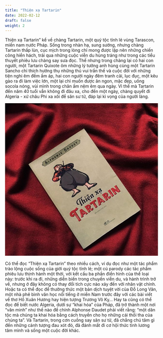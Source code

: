 ```yaml
---
title: "Thiện xạ Tartarin"
date: 2022-02-12
draft: false
weight: 2
---
```

Thiện xạ Tartarin” kể về chàng Tartarin, một quý tộc tỉnh lẻ vùng Tarascon, miền nam nước Pháp. Sống trong nhàn hạ, sung sướng, nhưng chàng Tartarin thấp lùn, cục mịch trong lòng chỉ mong được lập nên những chiến công hiển hách, trải qua những cuộc viễn du hùng tráng như trong các tiểu thuyết phiêu lưu chàng say sưa đọc. Thế nhưng trong chàng lại có hai con người, một Tartarin Quixote ôm những lý tưởng anh hùng cùng một Tartarin Sancho chỉ thích hưởng thụ những thú vui trần thế và cuộc đời với những tiện nghi êm đềm ấm áp, hai con người ngày đêm tranh cãi, lục đục, một kêu gào ra đi làm việc lớn, một lại chỉ muốn được ăn ngon, mặc đẹp, uống socola nóng, vùi mình trong chăn ấm nệm êm qua ngày. Vì thế mà Tartarin đến năm 40 tuổi vẫn không đi đâu xa, cho đến một ngày, chàng quyết đi Algeria - xứ châu Phi xa xôi để săn sư tử, đáp lại kì vọng của người làng.

![tartarin](/book-review/tartarin/tartarin.jpg#center)

Có thể đọc “Thiện xạ Tartarin” theo nhiều cách, ví dụ đọc như một tác phẩm trào lộng cuộc sống của giới quý tộc tỉnh lẻ; một cú parody các tác phẩm phiêu lưu thịnh hành một thời, với kết cấu ba phần điển hình của thể loại này: trước khi ra đi, những diễn biến trong chuyến viễn du, và hành trình trở về, nhưng ở đây không có thay đổi tích cực nào xảy đến với nhân vật chính. Hoặc ta có thể đọc để thưởng thức một bản dịch tuyệt vời của Đỗ Long Vân, một nhà phê bình văn học nổi tiếng ở miền Nam trước đây với các bài viết về thơ Hồ Xuân Hương hay hiện tượng Trương Vô Kỵ… Hay ta cũng có thể đọc để biết nước Algeria, dưới sự “khai hóa” của Pháp, đã trở thành một nơi “văn minh” như thế nào để chính Alphonse Daudet phải viết rằng: “một dân tộc mà chúng ta khai hóa bằng cách truyền cho họ những cái thối tha của chúng ta”. Và Tartarin, trong cơn cuồng say săn sư tử, đã chẳng chú tâm gì đến những cảnh tượng đau xót đó, đã đánh mất đi cơ hội thức tỉnh lương tâm mình và sống một cuộc đời khác.
